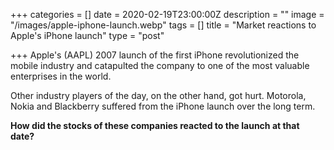 +++
categories = []
date = 2020-02-19T23:00:00Z
description = ""
image = "/images/apple-iphone-launch.webp"
tags = []
title = "Market reactions to Apple's iPhone launch"
type = "post"

+++
Apple's (AAPL) 2007 launch of the first iPhone revolutionized the mobile industry and catapulted the company to one of the most valuable enterprises in the world.

Other industry players of the day, on the other hand, got hurt. Motorola, Nokia and Blackberry suffered from the iPhone launch over the long term.

**How did the stocks of these companies reacted to the launch at that date?**